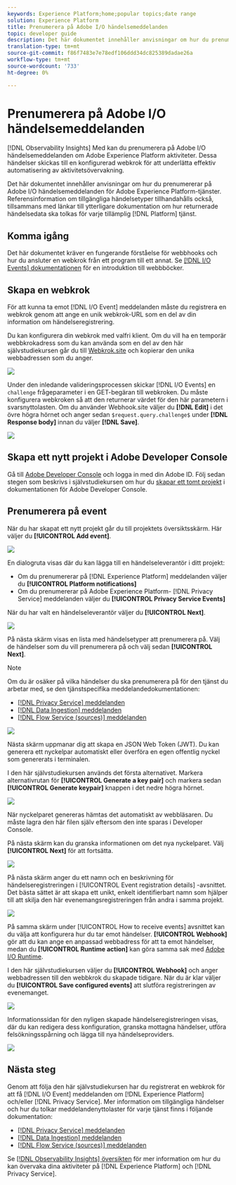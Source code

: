```yaml
---
keywords: Experience Platform;home;popular topics;date range
solution: Experience Platform
title: Prenumerera på Adobe I/O händelsemeddelanden
topic: developer guide
description: Det här dokumentet innehåller anvisningar om hur du prenumererar på Adobe I/O händelsemeddelanden för Adobe Experience Platform-tjänster. Referensinformation om tillgängliga händelsetyper tillhandahålls också, tillsammans med länkar till ytterligare dokumentation om hur returnerade händelsedata ska tolkas för varje [!DNL Platform] tillämplig tjänst.
translation-type: tm+mt
source-git-commit: f86f7483e7e78edf106ddd34dc825389dadae26a
workflow-type: tm+mt
source-wordcount: '733'
ht-degree: 0%

---
```



# Prenumerera på Adobe I/O händelsemeddelanden

[!DNL Observability Insights] Med kan du prenumerera på Adobe I/O händelsemeddelanden om Adobe Experience Platform aktiviteter. Dessa händelser skickas till en konfigurerad webkrok för att underlätta effektiv automatisering av aktivitetsövervakning.

Det här dokumentet innehåller anvisningar om hur du prenumererar på Adobe I/O händelsemeddelanden för Adobe Experience Platform-tjänster. Referensinformation om tillgängliga händelsetyper tillhandahålls också, tillsammans med länkar till ytterligare dokumentation om hur returnerade händelsedata ska tolkas för varje tillämplig [!DNL Platform] tjänst.

## Komma igång

Det här dokumentet kräver en fungerande förståelse för webbhooks och hur du ansluter en webkrok från ett program till ett annat. Se [[!DNL I/O Events] dokumentationen](https://www.adobe.io/apis/experienceplatform/events/docs.html#!adobedocs/adobeio-events/master/intro/webhook_docs_intro.md) för en introduktion till webbböcker.

## Skapa en webkrok

För att kunna ta emot [!DNL I/O Event] meddelanden måste du registrera en webkrok genom att ange en unik webkrok-URL som en del av din information om händelseregistrering.

Du kan konfigurera din webkrok med valfri klient. Om du vill ha en temporär webbkrokadress som du kan använda som en del av den här självstudiekursen går du till [Webkrok.site](https://webhook.site/) och kopierar den unika webbadressen som du anger.

![](../images/notifications/webhook-url.png)

Under den inledande valideringsprocessen skickar [!DNL I/O Events] en `challenge` frågeparameter i en GET-begäran till webkroken. Du måste konfigurera webkroken så att den returnerar värdet för den här parametern i svarsnyttolasten. Om du använder Webhook.site väljer du **[!DNL Edit]** i det övre högra hörnet och anger sedan `$request.query.challenge$` under **[!DNL Response body]** innan du väljer **[!DNL Save]**.

![](../images/notifications/response-challenge.png)

## Skapa ett nytt projekt i Adobe Developer Console

Gå till [Adobe Developer Console](https://www.adobe.com/go/devs_console_ui) och logga in med din Adobe ID. Följ sedan stegen som beskrivs i självstudiekursen om hur du [skapar ett tomt projekt](https://www.adobe.io/apis/experienceplatform/console/docs.html#!AdobeDocs/adobeio-console/master/projects-empty.md) i dokumentationen för Adobe Developer Console.

## Prenumerera på event

När du har skapat ett nytt projekt går du till projektets översiktsskärm. Här väljer du **[!UICONTROL Add event]**.

![](../images/notifications/add-event-button.png)

En dialogruta visas där du kan lägga till en händelseleverantör i ditt projekt:

* Om du prenumererar på [!DNL Experience Platform] meddelanden väljer du **[!UICONTROL Platform notifications]**
* Om du prenumererar på Adobe Experience Platform- [!DNL Privacy Service] meddelanden väljer du **[!UICONTROL Privacy Service Events]**

När du har valt en händelseleverantör väljer du **[!UICONTROL Next]**.

![](../images/notifications/event-provider.png)

På nästa skärm visas en lista med händelsetyper att prenumerera på. Välj de händelser som du vill prenumerera på och välj sedan **[!UICONTROL Next]**.

>[!NOTE]
>
>Om du är osäker på vilka händelser du ska prenumerera på för den tjänst du arbetar med, se den tjänstspecifika meddelandedokumentationen:
>
>* [[!DNL Privacy Service] meddelanden](../../privacy-service/privacy-events.md)
>* [[!DNL Data Ingestion] meddelanden](../../ingestion/quality/subscribe-events.md)
>* [[!DNL Flow Service (sources)] meddelanden](../../sources/notifications.md)


![](../images/notifications/choose-event-subscriptions.png)

Nästa skärm uppmanar dig att skapa en JSON Web Token (JWT). Du kan generera ett nyckelpar automatiskt eller överföra en egen offentlig nyckel som genererats i terminalen.

I den här självstudiekursen används det första alternativet. Markera alternativrutan för **[!UICONTROL Generate a key pair]** och markera sedan **[!UICONTROL Generate keypair]** knappen i det nedre högra hörnet.

![](../images/notifications/generate-keypair.png)

När nyckelparet genereras hämtas det automatiskt av webbläsaren. Du måste lagra den här filen själv eftersom den inte sparas i Developer Console.

På nästa skärm kan du granska informationen om det nya nyckelparet. Välj **[!UICONTROL Next]** för att fortsätta.

![](../images/notifications/keypair-generated.png)

På nästa skärm anger du ett namn och en beskrivning för händelseregistreringen i [!UICONTROL Event registration details] -avsnittet. Det bästa sättet är att skapa ett unikt, enkelt identifierbart namn som hjälper till att skilja den här evenemangsregistreringen från andra i samma projekt.

![](../images/notifications/registration-details.png)

På samma skärm under [!UICONTROL How to receive events] avsnittet kan du välja att konfigurera hur du tar emot händelser. **[!UICONTROL Webhook]** gör att du kan ange en anpassad webbadress för att ta emot händelser, medan du **[!UICONTROL Runtime action]** kan göra samma sak med [Adobe I/O Runtime](https://www.adobe.io/apis/experienceplatform/runtime/docs.html).

I den här självstudiekursen väljer du **[!UICONTROL Webhook]** och anger webbadressen till den webbkrok du skapade tidigare. När du är klar väljer du **[!UICONTROL Save configured events]** att slutföra registreringen av evenemanget.

![](../images/notifications/receive-events.png)

Informationssidan för den nyligen skapade händelseregistreringen visas, där du kan redigera dess konfiguration, granska mottagna händelser, utföra felsökningsspårning och lägga till nya händelseproviders.

![](../images/notifications/registration-complete.png)

## Nästa steg

Genom att följa den här självstudiekursen har du registrerat en webkrok för att få [!DNL I/O Event] meddelanden om [!DNL Experience Platform] och/eller [!DNL Privacy Service]. Mer information om tillgängliga händelser och hur du tolkar meddelandenyttolaster för varje tjänst finns i följande dokumentation:

* [[!DNL Privacy Service] meddelanden](../../privacy-service/privacy-events.md)
* [[!DNL Data Ingestion] meddelanden](../../ingestion/quality/subscribe-events.md)
* [[!DNL Flow Service (sources)] meddelanden](../../sources/notifications.md)

Se [[!DNL Observability Insights] översikten](../home.md) för mer information om hur du kan övervaka dina aktiviteter på [!DNL Experience Platform] och [!DNL Privacy Service].